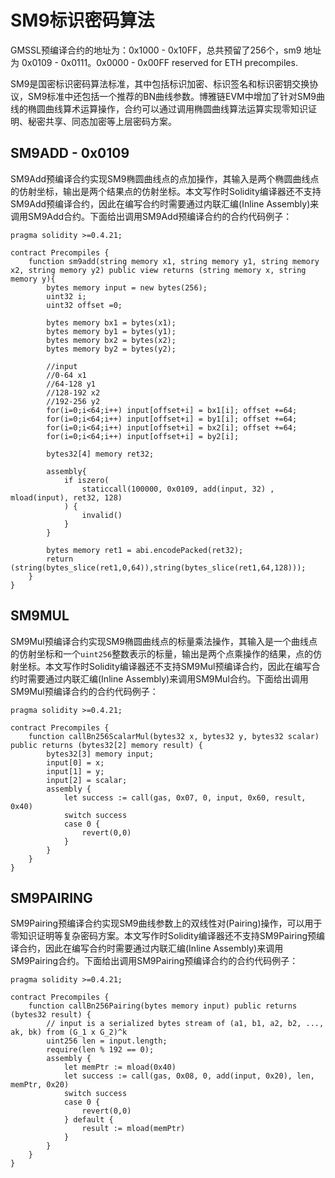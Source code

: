 # SM9标识密码算法

GMSSL预编译合约的地址为：0x1000 - 0x10FF，总共预留了256个，sm9 地址为 0x0109 - 0x0111。0x0000 - 0x00FF reserved for ETH precompiles.

SM9是国密标识密码算法标准，其中包括标识加密、标识签名和标识密钥交换协议，SM9标准中还包括一个推荐的BN曲线参数。博雅链EVM中增加了针对SM9曲线的椭圆曲线算术运算操作，合约可以通过调用椭圆曲线算法运算实现零知识证明、秘密共享、同态加密等上层密码方案。

## SM9ADD - 0x0109

SM9Add预编译合约实现SM9椭圆曲线点的点加操作，其输入是两个椭圆曲线点的仿射坐标，输出是两个结果点的仿射坐标。本文写作时Solidity编译器还不支持SM9Add预编译合约，因此在编写合约时需要通过内联汇编(Inline Assembly)来调用SM9Add合约。下面给出调用SM9Add预编译合约的合约代码例子：

```solidity
pragma solidity >=0.4.21;

contract Precompiles {
    function sm9add(string memory x1, string memory y1, string memory x2, string memory y2) public view returns (string memory x, string memory y){
        bytes memory input = new bytes(256);
        uint32 i;
        uint32 offset =0;

        bytes memory bx1 = bytes(x1);
        bytes memory by1 = bytes(y1);
        bytes memory bx2 = bytes(x2);
        bytes memory by2 = bytes(y2);

        //input
        //0-64 x1
        //64-128 y1
        //128-192 x2
        //192-256 y2
        for(i=0;i<64;i++) input[offset+i] = bx1[i]; offset +=64;
        for(i=0;i<64;i++) input[offset+i] = by1[i]; offset +=64;
        for(i=0;i<64;i++) input[offset+i] = bx2[i]; offset +=64;
        for(i=0;i<64;i++) input[offset+i] = by2[i];
        
        bytes32[4] memory ret32;

        assembly{
            if iszero(
                staticcall(100000, 0x0109, add(input, 32) , mload(input), ret32, 128)
            ) {
                invalid()
            }
        }

        bytes memory ret1 = abi.encodePacked(ret32);
        return (string(bytes_slice(ret1,0,64)),string(bytes_slice(ret1,64,128)));
    }
}
```

## SM9MUL

SM9Mul预编译合约实现SM9椭圆曲线点的标量乘法操作，其输入是一个曲线点的仿射坐标和一个`uint256`整数表示的标量，输出是两个点乘操作的结果，点的仿射坐标。本文写作时Solidity编译器还不支持SM9Mul预编译合约，因此在编写合约时需要通过内联汇编(Inline Assembly)来调用SM9Mul合约。下面给出调用SM9Mul预编译合约的合约代码例子：

```solidity
pragma solidity >=0.4.21;

contract Precompiles {
    function callBn256ScalarMul(bytes32 x, bytes32 y, bytes32 scalar) public returns (bytes32[2] memory result) {
        bytes32[3] memory input;
        input[0] = x;
        input[1] = y;
        input[2] = scalar;
        assembly {
            let success := call(gas, 0x07, 0, input, 0x60, result, 0x40)
            switch success
            case 0 {
                revert(0,0)
            }
        }
    }
}
```

## SM9PAIRING

SM9Pairing预编译合约实现SM9曲线参数上的双线性对(Pairing)操作，可以用于零知识证明等复杂密码方案。本文写作时Solidity编译器还不支持SM9Pairing预编译合约，因此在编写合约时需要通过内联汇编(Inline Assembly)来调用SM9Pairing合约。下面给出调用SM9Pairing预编译合约的合约代码例子：

```solidity
pragma solidity >=0.4.21;

contract Precompiles {
    function callBn256Pairing(bytes memory input) public returns (bytes32 result) {
        // input is a serialized bytes stream of (a1, b1, a2, b2, ..., ak, bk) from (G_1 x G_2)^k
        uint256 len = input.length;
        require(len % 192 == 0);
        assembly {
            let memPtr := mload(0x40)
            let success := call(gas, 0x08, 0, add(input, 0x20), len, memPtr, 0x20)
            switch success
            case 0 {
                revert(0,0)
            } default {
                result := mload(memPtr)
            }
        }
    }
}
```
